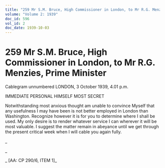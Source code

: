 ```yaml
---
title: "259 Mr S.M. Bruce, High Commissioner in London, to Mr R.G. Menzies, Prime Minister"
volume: "Volume 2: 1939"
doc_id: 596
vol_id: 2
doc_date: 1939-10-03
---
```


# 259 Mr S.M. Bruce, High Commissioner in London, to Mr R.G. Menzies, Prime Minister

Cablegram unnumbered LONDON, 3 October 1939, 4.01 p.m.

IMMEDIATE PERSONAL HIMSELF MOST SECRET

Notwithstanding most anxious thought am unable to convince Myself that any usefulness I may have been is not better employed in London than Washington. Recognize however it is for you to determine where I shall be used. My only desire is to render whatever service I can wherever it will be most valuable. I suggest the matter remain in abeyance until we get through the present critical week when I will cable you again fully.

_

_

_ [AA: CP 290/6, ITEM 1]_
